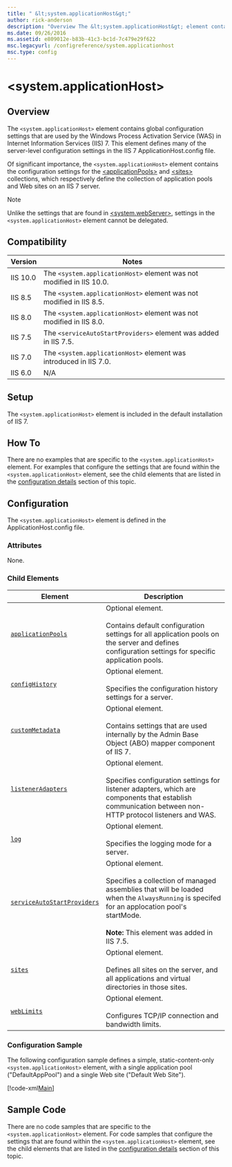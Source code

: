 ```yaml
---
title: " &lt;system.applicationHost&gt;"
author: rick-anderson
description: "Overview The &lt;system.applicationHost&gt; element contains global configuration settings that are used by the Windows Process Activation Service (WAS) in I..."
ms.date: 09/26/2016
ms.assetid: e809012e-b83b-41c3-bc1d-7c479e29f622
msc.legacyurl: /configreference/system.applicationhost
msc.type: config
---
```

# &lt;system.applicationHost&gt;
<a id="001"></a>
## Overview

The `<system.applicationHost>` element contains global configuration settings that are used by the Windows Process Activation Service (WAS) in Internet Information Services (IIS) 7. This element defines many of the server-level configuration settings in the IIS 7 ApplicationHost.config file.

Of significant importance, the `<system.applicationHost>` element contains the configuration settings for the [&lt;applicationPools&gt;](applicationpools/index.md) and [&lt;sites&gt;](sites/index.md) collections, which respectively define the collection of application pools and Web sites on an IIS 7 server.

> [!NOTE]
> Unlike the settings that are found in [&lt;system.webServer&gt;](../system.webserver/index.md), settings in the `<system.applicationHost>` element cannot be delegated.

<a id="002"></a>
## Compatibility

| Version | Notes |
| --- | --- |
| IIS 10.0 | The `<system.applicationHost>` element was not modified in IIS 10.0. |
| IIS 8.5 | The `<system.applicationHost>` element was not modified in IIS 8.5. |
| IIS 8.0 | The `<system.applicationHost>` element was not modified in IIS 8.0. |
| IIS 7.5 | The `<serviceAutoStartProviders>` element was added in IIS 7.5. |
| IIS 7.0 | The `<system.applicationHost>` element was introduced in IIS 7.0. |
| IIS 6.0 | N/A |

<a id="003"></a>
## Setup

The `<system.applicationHost>` element is included in the default installation of IIS 7.

<a id="004"></a>
## How To

There are no examples that are specific to the `<system.applicationHost>` element. For examples that configure the settings that are found within the `<system.applicationHost>` element, see the child elements that are listed in the [configuration details](#005) section of this topic.

<a id="005"></a>
## Configuration

The `<system.applicationHost>` element is defined in the ApplicationHost.config file.

### Attributes

None.

### Child Elements

| Element | Description |
| --- | --- |
| [`applicationPools`](applicationpools/index.md) | Optional element.<br><br>Contains default configuration settings for all application pools on the server and defines configuration settings for specific application pools. |
| [`configHistory`](confighistory.md) | Optional element.<br><br>Specifies the configuration history settings for a server. |
| [`customMetadata`](custommetadata/index.md) | Optional element.<br><br>Contains settings that are used internally by the Admin Base Object (ABO) mapper component of IIS 7. |
| [`listenerAdapters`](listeneradapters/index.md) | Optional element.<br><br>Specifies configuration settings for listener adapters, which are components that establish communication between non-HTTP protocol listeners and WAS. |
| [`log`](log/index.md) | Optional element.<br><br>Specifies the logging mode for a server. |
| [`serviceAutoStartProviders`](serviceautostartproviders/index.md) | Optional element.<br><br>Specifies a collection of managed assemblies that will be loaded when the `AlwaysRunning` is specifed for an applocation pool's startMode.<br><br>**Note:** This element was added in IIS 7.5. |
| [`sites`](sites/index.md) | Optional element.<br><br>Defines all sites on the server, and all applications and virtual directories in those sites. |
| [`webLimits`](weblimits.md) | Optional element.<br><br>Configures TCP/IP connection and bandwidth limits. |

### Configuration Sample

The following configuration sample defines a simple, static-content-only `<system.applicationHost>` element, with a single application pool ("DefaultAppPool") and a single Web site ("Default Web Site").

[!code-xml[Main](index/samples/sample1.xml)]

<a id="006"></a>
## Sample Code

There are no code samples that are specific to the `<system.applicationHost>` element. For code samples that configure the settings that are found within the `<system.applicationHost>` element, see the child elements that are listed in the [configuration details](#005) section of this topic.
